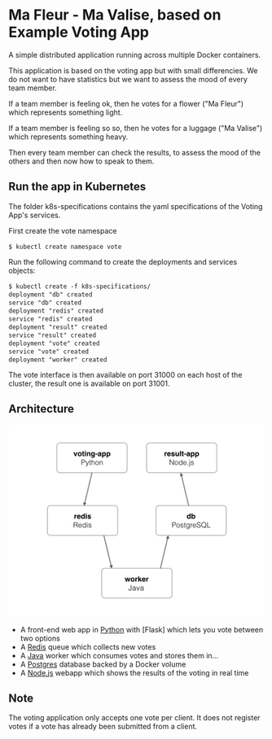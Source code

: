 Ma Fleur - Ma Valise, based on Example Voting App
=========

A simple distributed application running across multiple Docker containers.

This application is based on the voting app but with small differencies.
We do not want to have statistics but we want to assess the mood of every team
member.

If a team member is feeling ok, then he votes for a flower ("Ma Fleur") which
represents something light. 

If a team member is feeling so so, then he votes for a luggage ("Ma Valise")
which represents something heavy.

Then every team member can check the results, to assess the mood of the others
and then now how to speak to them.

Run the app in Kubernetes
-------------------------

The folder k8s-specifications contains the yaml specifications of the Voting App's services.

First create the vote namespace

```
$ kubectl create namespace vote
```

Run the following command to create the deployments and services objects:
```
$ kubectl create -f k8s-specifications/
deployment "db" created
service "db" created
deployment "redis" created
service "redis" created
deployment "result" created
service "result" created
deployment "vote" created
service "vote" created
deployment "worker" created
```

The vote interface is then available on port 31000 on each host of the cluster, the result one is available on port 31001.

Architecture
-----

![Architecture diagram](architecture.png)

* A front-end web app in [Python](/vote) with [Flask] which lets you vote between two options
* A [Redis](https://hub.docker.com/_/redis/) queue which collects new votes
* A [Java](/worker/src/main) worker which consumes votes and stores them in…
* A [Postgres](https://hub.docker.com/_/postgres/) database backed by a Docker volume
* A [Node.js](/result) webapp which shows the results of the voting in real time


Note
----

The voting application only accepts one vote per client. It does not register votes if a vote has already been submitted from a client.
